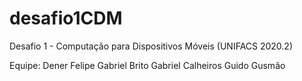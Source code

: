 # desafio1CDM
Desafio 1 - Computação para Dispositivos Móveis (UNIFACS 2020.2)

Equipe:
Dener Felipe
Gabriel Brito
Gabriel Calheiros
Guido Gusmão